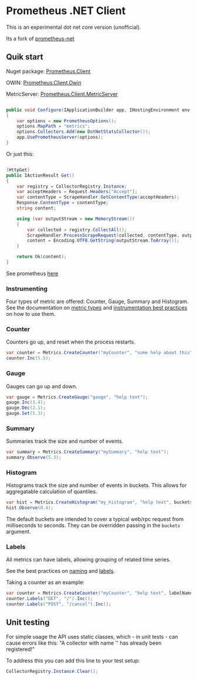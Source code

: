 # Prometheus .NET Client

This is an experimental dot net core version (unofficial).

Its a fork of [prometheus-net](https://github.com/andrasm/prometheus-net)


## Quik start

Nuget package: [Prometheus.Client](https://www.nuget.org/packages/Prometheus.Client)

OWIN: [Prometheus.Client.Owin](https://www.nuget.org/packages/Prometheus.Client.Owin)

MetricServer: [Prometheus.Client.MetricServer](https://www.nuget.org/packages/Prometheus.Client.MetricServer)


```csharp

public void Configure(IApplicationBuilder app, IHostingEnvironment env, ILoggerFactory loggerFactory, IApplicationLifetime appLifetime)
{
    var options = new PrometheusOptions();
    options.MapPath = "metrics";
    options.Collectors.Add(new DotNetStatsCollector());
    app.UsePrometheusServer(options);
}

```

Or just this:

```csharp

[HttpGet]
public IActionResult Get()
{
    var registry = CollectorRegistry.Instance;
    var acceptHeaders = Request.Headers["Accept"];
    var contentType = ScrapeHandler.GetContentType(acceptHeaders);
    Response.ContentType = contentType;
    string content;

    using (var outputStream = new MemoryStream())
    {
        var collected = registry.CollectAll();
        ScrapeHandler.ProcessScrapeRequest(collected, contentType, outputStream);
        content = Encoding.UTF8.GetString(outputStream.ToArray());
    }

    return Ok(content);
}

```



See prometheus [here](http://prometheus.io/)


### Instrumenting

Four types of metric are offered: Counter, Gauge, Summary and Histogram.
See the documentation on [metric types](http://prometheus.io/docs/concepts/metric_types/)
and [instrumentation best practices](http://prometheus.io/docs/practices/instrumentation/#counter-vs.-gauge-vs.-summary)
on how to use them.

### Counter

Counters go up, and reset when the process restarts.


```csharp
var counter = Metrics.CreateCounter("myCounter", "some help about this");
counter.Inc(5.5);
```

### Gauge

Gauges can go up and down.


```csharp
var gauge = Metrics.CreateGauge("gauge", "help text");
gauge.Inc(3.4);
gauge.Dec(2.1);
gauge.Set(5.3);
```

### Summary

Summaries track the size and number of events.

```csharp
var summary = Metrics.CreateSummary("mySummary", "help text");
summary.Observe(5.3);
```

### Histogram

Histograms track the size and number of events in buckets.
This allows for aggregatable calculation of quantiles.

```csharp
var hist = Metrics.CreateHistogram("my_histogram", "help text", buckets: new[] { 0, 0.2, 0.4, 0.6, 0.8, 0.9 });
hist.Observe(0.4);
```

The default buckets are intended to cover a typical web/rpc request from milliseconds to seconds.
They can be overridden passing in the `buckets` argument.

### Labels

All metrics can have labels, allowing grouping of related time series.

See the best practices on [naming](http://prometheus.io/docs/practices/naming/)
and [labels](http://prometheus.io/docs/practices/instrumentation/#use-labels).

Taking a counter as an example:

```csharp
var counter = Metrics.CreateCounter("myCounter", "help text", labelNames: new []{ "method", "endpoint"});
counter.Labels("GET", "/").Inc();
counter.Labels("POST", "/cancel").Inc();
```

## Unit testing
For simple usage the API uses static classes, which - in unit tests - can cause errors like this: "A collector with name '<NAME>' has already been registered!"

To address this you can add this line to your test setup:

```csharp
CollectorRegistry.Instance.Clear();
```
